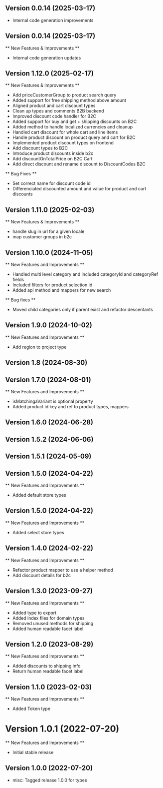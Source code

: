 
## Version 0.0.14 (2025-03-17)

- Internal code generation improvements

## Version 0.0.14 (2025-03-17)

** New Features & Improvements **

- Internal code generation updates

## Version 1.12.0 (2025-02-17)


** New Features & Improvements **

* Add priceCustomerGroup to product search query
* Added support for free shipping method above amount
* Aligned product and cart discount types
* Clean up types and comments B2B backend
* Improved discount code handler for B2C
* Added support for buy and get + shipping discounts on B2C
* Added method to handle localized currencies and cleanup
* Handled cart discount for whole cart and line items
* Handle product discount on product query and cart for B2C
* Implemented product discount types on frontend
* Add discount types to B2C
* Introduce product discounts inside b2c
* Add discountOnTotalPrice on B2C Cart
* Add direct discount and rename discount to DiscountCodes B2C


** Bug Fixes **

* Set correct name for discount code id
* Differenciated discounted amount and value for product and cart discounts

## Version 1.11.0 (2025-02-03)


** New Features & Improvements **

* handle slug in url for a given locale
* map customer groups in b2c

## Version 1.10.0 (2024-11-05)

** New Features and Improvements **

- Handled multi level category and included categoryId and categoryRef fields 
- Included filters for product selection id
- Added api method and mappers for new search

** Bug fixes **

- Moved child categories only if parent exist and refactor descentants

## Version 1.9.0 (2024-10-02)

** New Features and Improvements **

- Add region to project type

## Version 1.8 (2024-08-30)

## Version 1.7.0 (2024-08-01)

** New Features and Improvements **

- isMatchingaVariant is optional property
- Added product id key and ref to product types, mappers

## Version 1.6.0 (2024-06-28)

## Version 1.5.2 (2024-06-06)

## Version 1.5.1 (2024-05-09)

## Version 1.5.0 (2024-04-22)

** New Features and Improvements **

- Added default store types

## Version 1.5.0 (2024-04-22)

** New Features and Improvements **

- Added select store types

## Version 1.4.0 (2024-02-22)

** New Features and Improvements **

- Refactor product mapper to use a helper method
- Add discount details for b2c

## Version 1.3.0 (2023-09-27)

** New Features and Improvements **

- Added type to export
- Added index files for domain types
- Removed unused methods for shipping
- Added human readable facet label

## Version 1.2.0 (2023-08-29)

** New Features and Improvements **

- Added discounts to shipping info
- Return human readable facet label

## Version 1.1.0 (2023-02-03)

** New Features and Improvements **

- Added Token type

# Version 1.0.1 (2022-07-20)

** New Features and Improvements **

- Initial stable release

## Version 1.0.0 (2022-07-20)

* misc: Tagged release 1.0.0 for types
